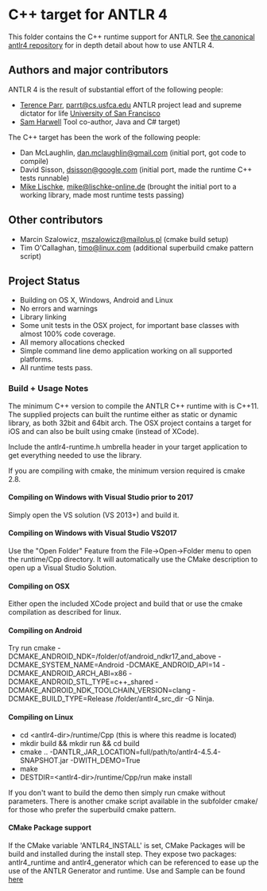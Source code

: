 # C++ target for ANTLR 4

This folder contains the C++ runtime support for ANTLR.  See [the canonical antlr4 repository](https://github.com/antlr/antlr4) for in depth detail about how to use ANTLR 4.

## Authors and major contributors

ANTLR 4 is the result of substantial effort of the following people:
 
* [Terence Parr](http://www.cs.usfca.edu/~parrt/), parrt@cs.usfca.edu
  ANTLR project lead and supreme dictator for life
  [University of San Francisco](http://www.usfca.edu/)
* [Sam Harwell](http://tunnelvisionlabs.com/) 
  Tool co-author, Java and C# target)

The C++ target has been the work of the following people:

* Dan McLaughlin, dan.mclaughlin@gmail.com (initial port, got code to compile)
* David Sisson, dsisson@google.com (initial port, made the runtime C++ tests runnable)
* [Mike Lischke](www.soft-gems.net), mike@lischke-online.de (brought the initial port to a working library, made most runtime tests passing)

## Other contributors

* Marcin Szalowicz, mszalowicz@mailplus.pl (cmake build setup)
* Tim O'Callaghan, timo@linux.com (additional superbuild cmake pattern script)

## Project Status

* Building on OS X, Windows, Android and Linux
* No errors and warnings
* Library linking
* Some unit tests in the OSX project, for important base classes with almost 100% code coverage.
* All memory allocations checked
* Simple command line demo application working on all supported platforms.
* All runtime tests pass.

### Build + Usage Notes

The minimum C++ version to compile the ANTLR C++ runtime with is C++11. The supplied projects can built the runtime either as static or dynamic library, as both 32bit and 64bit arch. The OSX project contains a target for iOS and can also be built using cmake (instead of XCode).

Include the antlr4-runtime.h umbrella header in your target application to get everything needed to use the library.

If you are compiling with cmake, the minimum version required is cmake 2.8.

#### Compiling on Windows with Visual Studio prior to 2017
Simply open the VS solution (VS 2013+) and build it.

#### Compiling on Windows with Visual Studio VS2017
Use the "Open Folder" Feature from the File->Open->Folder menu to open the runtime/Cpp directory.
It will automatically use the CMake description to open up a Visual Studio Solution.

#### Compiling on OSX
Either open the included XCode project and build that or use the cmake compilation as described for linux.

#### Compiling on Android
Try run cmake -DCMAKE_ANDROID_NDK=/folder/of/android_ndkr17_and_above -DCMAKE_SYSTEM_NAME=Android -DCMAKE_ANDROID_API=14 -DCMAKE_ANDROID_ARCH_ABI=x86 -DCMAKE_ANDROID_STL_TYPE=c++_shared -DCMAKE_ANDROID_NDK_TOOLCHAIN_VERSION=clang -DCMAKE_BUILD_TYPE=Release /folder/antlr4_src_dir -G Ninja.

#### Compiling on Linux
- cd \<antlr4-dir\>/runtime/Cpp (this is where this readme is located)
- mkdir build && mkdir run && cd build
- cmake .. -DANTLR_JAR_LOCATION=full/path/to/antlr4-4.5.4-SNAPSHOT.jar -DWITH_DEMO=True
- make
- DESTDIR=\<antlr4-dir\>/runtime/Cpp/run make install

If you don't want to build the demo then simply run cmake without parameters.
There is another cmake script available in the subfolder cmake/ for those who prefer the superbuild cmake pattern.

#### CMake Package support
If the CMake variable 'ANTLR4_INSTALL' is set, CMake Packages will be build and installed during the install step.
They expose two packages: antlr4_runtime and antlr4_generator which can be referenced to ease up the use of the
ANTLR Generator and runtime.
Use and Sample can be found [here](cmake/Antlr4Package.md)



